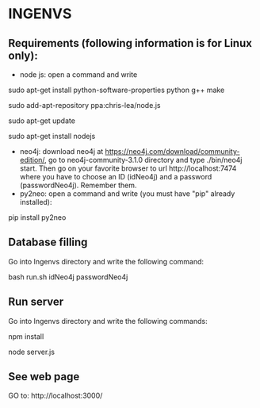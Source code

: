 # INGENVS

## Requirements (following information is for Linux only): 

- node js: open a command and write 

sudo apt-get install python-software-properties python g++ make 

sudo add-apt-repository ppa:chris-lea/node.js

sudo apt-get update

sudo apt-get install nodejs

- neo4j: download neo4j at https://neo4j.com/download/community-edition/, go to neo4j-community-3.1.0 directory and type ./bin/neo4j start. Then go on your favorite browser to url http://localhost:7474 where you have to choose an ID (idNeo4j) and a password (passwordNeo4j). Remember them.
- py2neo: open a command and write (you must have "pip" already installed):

pip install py2neo


## Database filling

Go into Ingenvs directory and write the following command:

bash run.sh idNeo4j passwordNeo4j

## Run server

Go into Ingenvs directory and write the following commands:

npm install

node server.js

## See web page

GO to: http://localhost:3000/

